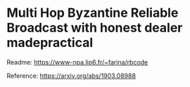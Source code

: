 # Multi Hop Byzantine Reliable Broadcast with honest dealer madepractical

Readme: https://www-npa.lip6.fr/~farina/rbcode

Reference: https://arxiv.org/abs/1903.08988

